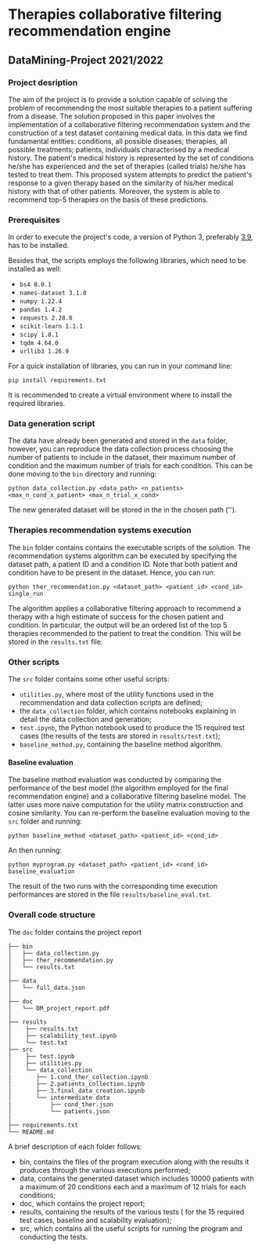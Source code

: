 # Therapies collaborative filtering recommendation engine
## DataMining-Project 2021/2022

### Project desription
The aim of the project is to provide a solution capable of solving the problem of recommending the most suitable therapies to a patient suffering from a disease. The solution proposed in this paper involves the implementation of a collaborative filtering recommendation system and the construction of a test dataset containing medical data. In this data we find fundamental entities:
conditions, all possible diseases;
therapies, all possible treatments;
patients, individuals characterised by a medical history.
The patient's medical history is represented by the set of conditions he/she has experienced and the set of therapies (called trials) he/she has tested to treat them.
This proposed system attempts to predict the patient's response to a given therapy based on the similarity of his/her medical history with that of other patients. Moreover, the system is able to recommend top-5 therapies on the basis of these predictions. 

### Prerequisites 

In order to execute the project's code, a version of Python 3, preferably [3.9](https://www.python.org/downloads/release/python-390/), has to be installed.

Besides that, the scripts employs the following libraries, which need to be installed as well:
- `bs4 0.0.1`
- `names-dataset 3.1.0`
- `numpy 1.22.4`
- `pandas 1.4.2`
- `requests 2.28.0`
- `scikit-learn 1.1.1`
- `scipy 1.8.1`
- `tqdm 4.64.0`
- `urllib3 1.26.9`

For a quick installation of libraries, you can run in your command line:
```
pip install requirements.txt
```
It is recommended to create a virtual environment where to install the required libraries. 

### Data generation script

The data have already been generated and stored in the `data` folder, however, you can reproduce the data collection process choosing the number of patients to include in the dataset, their maximum number of condition and the maximum number of trials for each condition. This can be done moving to the `bin` directory and running:

```
python data_collection.py <data_path> <n_patients> <max_n_cond_x_patient> <max_n_trial_x_cond>
```
The new generated dataset will be stored in the in the chosen path ('<data path>').

### Therapies recommendation systems execution

The `bin` folder contains contains the executable scripts of the solution.
The recommendation systems algorithm can be executed by specifying the dataset path, a patient ID and a condition ID. Note that both patient and condition have to be present in the dataset.
Hence, you can run:
```
python ther_recommendation.py <dataset_path> <patient_id> <cond_id> single_run
```
The algorithm applies a collaborative filtering approach to recommend a therapy with a high estimate of success for the chosen patient and condition. In particular, the output will be an ordered list of the top 5 therapies recommended to the patient to treat the condition. This will be stored in the `results.txt` file.

### Other scripts

The `src` folder contains some other useful scripts:
- `utilities.py`, where most of the utility functions used in the recommendation and data collection scripts are defined;
- the `data_collection` folder, which contains notebooks explaining in detail the data collection and generation;
- `test.ipynb`, the Python notebook used to produce the 15 required test cases (the results of the tests are stored in `results/test.txt`);
- `baseline_method.py`, containing the baseline method algorithm.

#### Baseline evaluation
The baseline method evaluation was conducted by comparing the performance of the best model (the algorithm employed for the final recommendation engine) and a collaborative filtering baseline model. The latter uses more naïve computation for the utility matrix construction and cosine similarity. 
You can re-perform the baseline evaluation moving to the `src` folder and running:
```
python baseline_method <dataset_path> <patient_id> <cond_id>
```
An then running:
```
python myprogram.py <dataset_path> <patient_id> <cond_id> baseline_evaluation
```
The result of the two runs with the corresponding time execution performances are stored in the file `results/baseline_eval.txt`.

### Overall code structure
The `doc` folder contains the project report
```
├── bin
│   ├── data_collection.py
│   ├── ther_recommendation.py
│   └── results.txt
│
├── data
│   └── full_data.json
│ 
├── doc
│   └── DM_project_report.pdf
│ 
├── results
│    ├── results.txt
│    ├── scalability_test.ipynb
│    └── test.txt
├── src
│    ├── test.ipynb
│    ├── utilities.py
│    └── data_collection
|       ├── 1.cond_ther_collection.ipynb
│       ├── 2.patients_collection.ipynb
|       ├── 3.final_data_creation.ipynb
│       └── intermediate data
|           ├── cond_ther.json
│           └── patients.json
|
├── requirements.txt
└── README.md
```

A brief description of each folder follows:
- bin, contains the files of the program execution along with the results it produces through the various executions performed;
- data, contains the generated dataset which includes 10000 patients with a maximum of 20 conditions each and a maximum of 12 trials for each conditions;
- doc, which contains the project report;
- results, containing the results of the various tests ( for the 15 required test cases, baseline and scalability evaluation);
- src, which contains all the useful scripts for running the program and conducting the tests.